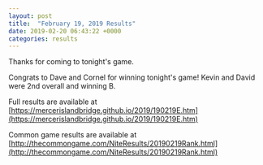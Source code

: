 ```yaml
---
layout: post
title:  "February 19, 2019 Results"
date: 2019-02-20 06:43:22 +0000
categories: results
---
```

Thanks for coming to tonight's game.

Congrats to Dave and Cornel for winning tonight's game!  Kevin and David were 2nd overall and winning B.


Full results are available at [https://mercerislandbridge.github.io/2019/190219E.htm](https://mercerislandbridge.github.io/2019/190219E.htm)

Common game results are available at [http://thecommongame.com/NiteResults/20190219Rank.html](http://thecommongame.com/NiteResults/20190219Rank.html)
